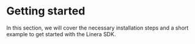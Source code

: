 # Getting started

In this section, we will cover the necessary installation steps and a short
example to get started with the Linera SDK.
